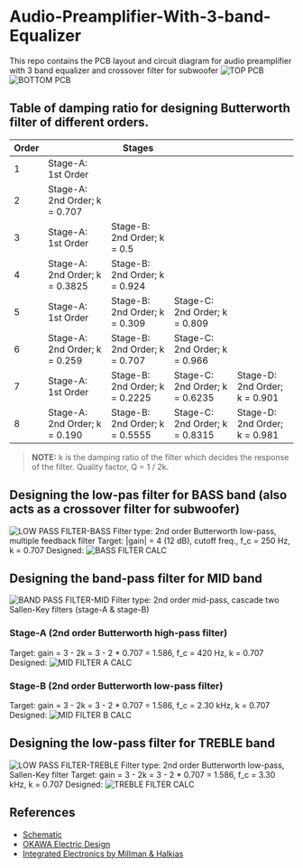 # Audio-Preamplifier-With-3-band-Equalizer
This repo contains the PCB layout and circuit diagram for audio preamplifier with 3 band equalizer and crossover filter for subwoofer
![TOP PCB](./image/pcb-top.png)
![BOTTOM PCB](./image/pcb-bottom.png)

## Table of damping ratio for designing Butterworth filter of different orders.
|Order||Stages|||
|-----|------|------|-----|-----|
|1|Stage-A: 1st Order||||
|2|Stage-A: 2nd Order; k = 0.707||||
|3|Stage-A: 1st Order|Stage-B: 2nd Order; k = 0.5|||
|4|Stage-A: 2nd Order; k = 0.3825|Stage-B: 2nd Order; k = 0.924|||
|5|Stage-A: 1st Order|Stage-B: 2nd Order; k = 0.309|Stage-C: 2nd Order; k = 0.809||
|6|Stage-A: 2nd Order; k = 0.259|Stage-B: 2nd Order; k = 0.707|Stage-C: 2nd Order; k = 0.966||
|7|Stage-A: 1st Order|Stage-B: 2nd Order; k = 0.2225|Stage-C: 2nd Order; k = 0.6235|Stage-D: 2nd Order; k = 0.901|
|8|Stage-A: 2nd Order; k = 0.190|Stage-B: 2nd Order; k = 0.5555|Stage-C: 2nd Order; k = 0.8315|Stage-D: 2nd Order; k = 0.981|
>**NOTE:** k is the damping ratio of the filter which decides the response of the filter. Quality factor, Q = 1 / 2k.

## Designing the low-pas filter for BASS band (also acts as a crossover filter for subwoofer)
![LOW PASS FILTER-BASS](./image/lpf-bass.png)
Filter type: 2nd order Butterworth low-pass, multiple feedback filter
Target: |gain| = 4 (12 dB), cutoff freq., f_c = 250 Hz, k = 0.707
Designed:
![BASS FILTER CALC](./image/bass-filter-calc.png)

## Designing the band-pass filter for MID band
![BAND PASS FILTER-MID](./image/bpf-mid.png)
Filter type: 2nd order mid-pass, cascade two Sallen-Key filters (stage-A & stage-B)
### Stage-A (2nd order Butterworth high-pass filter)
Target: gain = 3 - 2k = 3 - 2 * 0.707 = 1.586, f_c = 420 Hz, k = 0.707
Designed:
![MID FILTER A CALC](./image/mid-filter-a-calc.png)

### Stage-B (2nd order Butterworth low-pass filter)
Target: gain = 3 - 2k = 3 - 2 * 0.707 = 1.586, f_c = 2.30 kHz, k = 0.707
Designed:
![MID FILTER B CALC](./image/mid-filter-b-calc.png)

## Designing the low-pass filter for TREBLE band
![LOW PASS FILTER-TREBLE](./image/lpf-treble.png)
Filter type: 2nd order Butterworth low-pass, Sallen-Key filter
Target: gain = 3 - 2k = 3 - 2 * 0.707 = 1.586, f_c = 3.30 kHz, k = 0.707
Designed:
![TREBLE FILTER CALC](./image/treble-filter-calc.png)

## References
- [Schematic](./Schematic.pdf)
- [OKAWA Electric Design](http://sim.okawa-denshi.jp/en/Fkeisan.htm)
- [Integrated Electronics by Millman & Halkias](https://books.google.co.in/books/about/Integrated_Electronics.html?id=Qta8v9hJBMAC)
